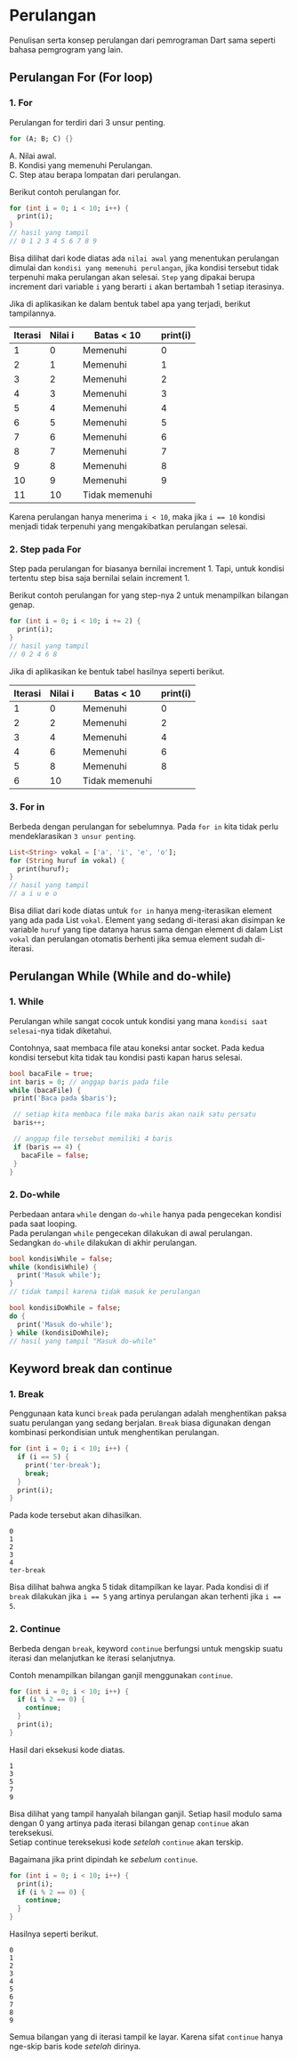# Perulangan

Penulisan serta konsep perulangan dari pemrograman Dart sama seperti bahasa pemgrogram yang lain.

## Perulangan For (For loop)

### 1. For

Perulangan for terdiri dari 3 unsur penting.

```dart
for (A; B; C) {}
```

A. Nilai awal.<br>
B. Kondisi yang memenuhi Perulangan.<br>
C. Step atau berapa lompatan dari perulangan.<br>

Berikut contoh perulangan for.

```dart
for (int i = 0; i < 10; i++) {
  print(i);
}
// hasil yang tampil
// 0 1 2 3 4 5 6 7 8 9
```

Bisa dilihat dari kode diatas ada `nilai awal` yang menentukan perulangan dimulai dan `kondisi yang memenuhi perulangan`, jika kondisi tersebut tidak terpenuhi maka perulangan akan selesai.
`Step` yang dipakai berupa increment dari variable `i` yang berarti `i` akan bertambah 1 setiap iterasinya.

Jika di aplikasikan ke dalam bentuk tabel apa yang terjadi, berikut tampilannya.

| Iterasi | Nilai i | Batas < 10     | print(i) |
| ------- | ------- | -------------- | -------- |
| 1       | 0       | Memenuhi       | 0        |
| 2       | 1       | Memenuhi       | 1        |
| 3       | 2       | Memenuhi       | 2        |
| 4       | 3       | Memenuhi       | 3        |
| 5       | 4       | Memenuhi       | 4        |
| 6       | 5       | Memenuhi       | 5        |
| 7       | 6       | Memenuhi       | 6        |
| 8       | 7       | Memenuhi       | 7        |
| 9       | 8       | Memenuhi       | 8        |
| 10      | 9       | Memenuhi       | 9        |
| 11      | 10      | Tidak memenuhi |          |

Karena perulangan hanya menerima `i < 10`, maka jika `i == 10` kondisi menjadi tidak terpenuhi yang mengakibatkan perulangan selesai.

### 2. Step pada For

Step pada perulangan for biasanya bernilai increment 1.
Tapi, untuk kondisi tertentu step bisa saja bernilai selain increment 1.

Berikut contoh perulangan for yang step-nya 2 untuk menampilkan bilangan genap.

```dart
for (int i = 0; i < 10; i += 2) {
  print(i);
}
// hasil yang tampil
// 0 2 4 6 8
```

Jika di aplikasikan ke bentuk tabel hasilnya seperti berikut.

| Iterasi | Nilai i | Batas < 10     | print(i) |
| ------- | ------- | -------------- | -------- |
| 1       | 0       | Memenuhi       | 0        |
| 2       | 2       | Memenuhi       | 2        |
| 3       | 4       | Memenuhi       | 4        |
| 4       | 6       | Memenuhi       | 6        |
| 5       | 8       | Memenuhi       | 8        |
| 6       | 10      | Tidak memenuhi |          |

### 3. For in

Berbeda dengan perulangan for sebelumnya.
Pada `for in` kita tidak perlu mendeklarasikan `3 unsur penting`.

```dart
List<String> vokal = ['a', 'i', 'e', 'o'];
for (String huruf in vokal) {
  print(huruf);
}
// hasil yang tampil
// a i u e o
```

Bisa diliat dari kode diatas untuk `for in` hanya meng-iterasikan element yang ada pada List `vokal`.
Element yang sedang di-iterasi akan disimpan ke variable `huruf` yang tipe datanya harus sama dengan element di dalam List `vokal` dan perulangan otomatis berhenti jika semua element sudah di-iterasi.

## Perulangan While (While and do-while)

### 1. While

Perulangan while sangat cocok untuk kondisi yang mana `kondisi saat selesai`-nya tidak diketahui.

Contohnya, saat membaca file atau koneksi antar socket.
Pada kedua kondisi tersebut kita tidak tau kondisi pasti kapan harus selesai.

```dart
bool bacaFile = true;
int baris = 0; // anggap baris pada file
while (bacaFile) {
 print('Baca pada $baris');

 // setiap kita membaca file maka baris akan naik satu persatu
 baris++;

 // anggap file tersebut memiliki 4 baris
 if (baris == 4) {
   bacaFile = false;
 }
}
```

### 2. Do-while

Perbedaan antara `while` dengan `do-while` hanya pada pengecekan kondisi pada saat looping.<br>
Pada perulangan `while` pengecekan dilakukan di awal perulangan.
Sedangkan `do-while` dilakukan di akhir perulangan.

```dart
bool kondisiWhile = false;
while (kondisiWhile) {
  print('Masuk while');
}
// tidak tampil karena tidak masuk ke perulangan
```

```dart
bool kondisiDoWhile = false;
do {
  print('Masuk do-while');
} while (kondisiDoWhile);
// hasil yang tampil "Masuk do-while"
```

## Keyword break dan continue

### 1. Break

Penggunaan kata kunci `break` pada perulangan adalah menghentikan paksa suatu perulangan yang sedang berjalan.
`Break` biasa digunakan dengan kombinasi perkondisian untuk menghentikan perulangan.

```dart
for (int i = 0; i < 10; i++) {
  if (i == 5) {
    print('ter-break');
    break;
  }
  print(i);
}
```

Pada kode tersebut akan dihasilkan.

```
0
1
2
3
4
ter-break
```

Bisa dilihat bahwa angka 5 tidak ditampilkan ke layar.
Pada kondisi di if `break` dilakukan jika `i == 5` yang artinya perulangan akan terhenti jika `i == 5`.

### 2. Continue

Berbeda dengan `break`, keyword `continue` berfungsi untuk mengskip suatu iterasi dan melanjutkan ke iterasi selanjutnya.

Contoh menampilkan bilangan ganjil menggunakan `continue`.

```dart
for (int i = 0; i < 10; i++) {
  if (i % 2 == 0) {
    continue;
  }
  print(i);
}
```

Hasil dari eksekusi kode diatas.

```
1
3
5
7
9
```

Bisa dilihat yang tampil hanyalah bilangan ganjil.
Setiap hasil modulo sama dengan 0 yang artinya pada iterasi bilangan genap `continue` akan tereksekusi.<br>
Setiap continue tereksekusi kode _setelah_ `continue` akan terskip.

Bagaimana jika print dipindah ke _sebelum_ `continue`.

```dart
for (int i = 0; i < 10; i++) {
  print(i);
  if (i % 2 == 0) {
    continue;
  }
}
```

Hasilnya seperti berikut.

```
0
1
2
3
4
5
6
7
8
9
```

Semua bilangan yang di iterasi tampil ke layar.
Karena sifat `continue` hanya nge-skip baris kode _setelah_ dirinya.
